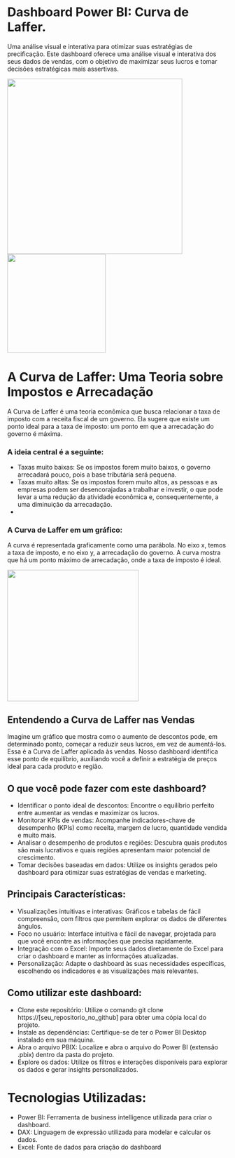 # Dashboard Power BI: Curva de Laffer.

Uma análise visual e interativa para otimizar suas estratégias de precificação.
Este dashboard oferece uma análise visual e interativa dos seus dados de vendas, com o objetivo de maximizar seus lucros e tomar decisões estratégicas mais assertivas.

<img src="https://github.com/user-attachments/assets/7bceefe9-df0d-47f3-a741-2cd382027fb7" style="width: 400px;" />
<img src="https://github.com/user-attachments/assets/ff9ca946-1410-4ae5-bc13-d0df717f52b4" style="height: 225px;" />

# A Curva de Laffer: Uma Teoria sobre Impostos e Arrecadação
A Curva de Laffer é uma teoria econômica que busca relacionar a taxa de imposto com a receita fiscal de um governo. Ela sugere que existe um ponto ideal para a taxa de imposto: um ponto em que a arrecadação do governo é máxima.

### A ideia central é a seguinte:
- Taxas muito baixas: Se os impostos forem muito baixos, o governo arrecadará pouco, pois a base tributária será pequena.
- Taxas muito altas: Se os impostos forem muito altos, as pessoas e as empresas podem ser desencorajadas a trabalhar e investir, o que pode levar a uma redução da atividade econômica e, consequentemente, a uma diminuição da arrecadação.
- 
### A Curva de Laffer em um gráfico:
A curva é representada graficamente como uma parábola. No eixo x, temos a taxa de imposto, e no eixo y, a arrecadação do governo. A curva mostra que há um ponto máximo de arrecadação, onde a taxa de imposto é ideal.

<img src="https://github.com/user-attachments/assets/3c7a5ac2-de55-4154-846d-6f1f60b62914" style="width: 300px;"/>

## Entendendo a Curva de Laffer nas Vendas
Imagine um gráfico que mostra como o aumento de descontos pode, em determinado ponto, começar a reduzir seus lucros, em vez de aumentá-los. Essa é a Curva de Laffer aplicada às vendas. Nosso dashboard identifica esse ponto de equilíbrio, auxiliando você a definir a estratégia de preços ideal para cada produto e região.

## O que você pode fazer com este dashboard?

- Identificar o ponto ideal de descontos: Encontre o equilíbrio perfeito entre aumentar as vendas e maximizar os lucros.
- Monitorar KPIs de vendas: Acompanhe indicadores-chave de desempenho (KPIs) como receita, margem de lucro, quantidade vendida e muito mais.
- Analisar o desempenho de produtos e regiões: Descubra quais produtos são mais lucrativos e quais regiões apresentam maior potencial de crescimento.
- Tomar decisões baseadas em dados: Utilize os insights gerados pelo dashboard para otimizar suas estratégias de vendas e marketing.

## Principais Características:

- Visualizações intuitivas e interativas: Gráficos e tabelas de fácil compreensão, com filtros que permitem explorar os dados de diferentes ângulos.
- Foco no usuário: Interface intuitiva e fácil de navegar, projetada para que você encontre as informações que precisa rapidamente.
- Integração com o Excel: Importe seus dados diretamente do Excel para criar o dashboard e manter as informações atualizadas.
- Personalização: Adapte o dashboard às suas necessidades específicas, escolhendo os indicadores e as visualizações mais relevantes.

## Como utilizar este dashboard:
- Clone este repositório: Utilize o comando git clone https://[seu_repositorio_no_github] para obter uma cópia local do projeto.
- Instale as dependências: Certifique-se de ter o Power BI Desktop instalado em sua máquina.
- Abra o arquivo PBIX: Localize e abra o arquivo do Power BI (extensão .pbix) dentro da pasta do projeto.
- Explore os dados: Utilize os filtros e interações disponíveis para explorar os dados e gerar insights personalizados.

# Tecnologias Utilizadas:
- Power BI: Ferramenta de business intelligence utilizada para criar o dashboard.
- DAX: Linguagem de expressão utilizada para modelar e calcular os dados.
- Excel: Fonte de dados para criação do dashboard
